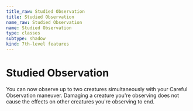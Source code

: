 ```yaml
---
title_raw: Studied Observation
title: Studied Observation
name_raw: Studied Observation
name: Studied Observation
type: classes
subtype: shadow
kind: 7th-level features
---
```


# Studied Observation

You can now observe up to two creatures simultaneously with your Careful Observation maneuver. Damaging a creature you're observing does not cause the effects on other creatures you're observing to end.
